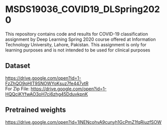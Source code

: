 # MSDS19036_COVID19_DLSpring2020
This repository contains code and results for COVID-19 classification assignment by Deep Learning Spring 2020 course offered at Information Technology University, Lahore, Pakistan. This assignment is only for learning purposes and is not intended to be used for clinical purposes
## Dataset
https://drive.google.com/open?id=1-FzZhQO9oHIT9SNOWYoKsuz7fe447vtR <br />
For Zip File: https://drive.google.com/open?id=1-HQQciKYfwAO3oH7ci6zhg45DduvkpnK

## Pretrained weights
https://drive.google.com/open?id=1lNENcohvA9cunyh1GcPmZ1fqRiuzfSOW


